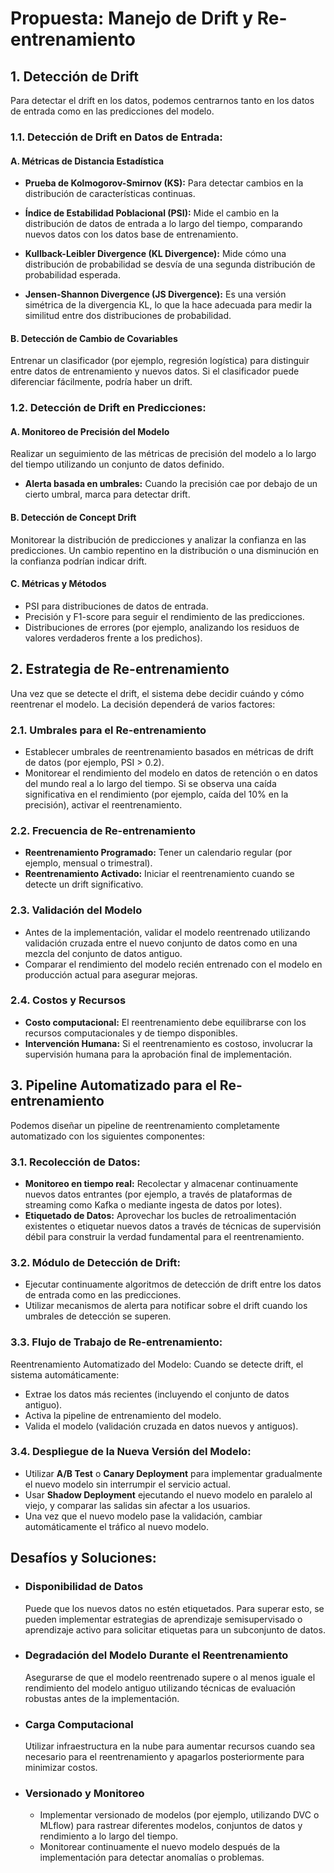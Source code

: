 # Propuesta: Manejo de Drift y Re-entrenamiento

## 1. Detección de Drift

Para detectar el drift en los datos, podemos centrarnos tanto en los datos de entrada como en las predicciones del modelo.

### 1.1. Detección de Drift en Datos de Entrada:

#### A. Métricas de Distancia Estadística

* **Prueba de Kolmogorov-Smirnov (KS):** Para detectar cambios en la distribución de características continuas.

* **Índice de Estabilidad Poblacional (PSI):** Mide el cambio en la distribución de datos de entrada a lo largo del tiempo, comparando nuevos datos con los datos base de entrenamiento.

* **Kullback-Leibler Divergence (KL Divergence):** Mide cómo una distribución de probabilidad se desvía de una segunda distribución de probabilidad esperada.

* **Jensen-Shannon Divergence (JS Divergence):** Es una versión simétrica de la divergencia KL, lo que la hace adecuada para medir la similitud entre dos distribuciones de probabilidad.


#### B. Detección de Cambio de Covariables
Entrenar un clasificador (por ejemplo, regresión logística) para distinguir entre datos de entrenamiento y nuevos datos. Si el clasificador puede diferenciar fácilmente, podría haber un drift.

### 1.2. Detección de Drift en Predicciones:

#### A. Monitoreo de Precisión del Modelo

Realizar un seguimiento de las métricas de precisión del modelo a lo largo del tiempo utilizando un conjunto de datos definido.

* **Alerta basada en umbrales:** Cuando la precisión cae por debajo de un cierto umbral, marca para detectar drift.

#### B. Detección de Concept Drift

Monitorear la distribución de predicciones y analizar la confianza en las predicciones. Un cambio repentino en la distribución o una disminución en la confianza podrían indicar drift.

#### C. Métricas y Métodos

* PSI para distribuciones de datos de entrada.
* Precisión y F1-score para seguir el rendimiento de las predicciones.
* Distribuciones de errores (por ejemplo, analizando los residuos de valores verdaderos frente a los predichos).

## 2. Estrategia de Re-entrenamiento

Una vez que se detecte el drift, el sistema debe decidir cuándo y cómo reentrenar el modelo. La decisión dependerá de varios factores:

### 2.1.  Umbrales para el Re-entrenamiento

* Establecer umbrales de reentrenamiento basados en métricas de drift de datos (por ejemplo, PSI > 0.2).
* Monitorear el rendimiento del modelo en datos de retención o en datos del mundo real a lo largo del tiempo. Si se observa una caída significativa en el rendimiento (por ejemplo, caída del 10% en la precisión), activar el reentrenamiento.

### 2.2. Frecuencia de Re-entrenamiento

* **Reentrenamiento Programado:** Tener un calendario regular (por ejemplo, mensual o trimestral).
* **Reentrenamiento Activado:** Iniciar el reentrenamiento cuando se detecte un drift significativo.

### 2.3. Validación del Modelo

* Antes de la implementación, validar el modelo reentrenado utilizando validación cruzada entre el nuevo conjunto de datos como en una mezcla del conjunto de datos antiguo.
* Comparar el rendimiento del modelo recién entrenado con el modelo en producción actual para asegurar mejoras.

### 2.4. Costos y Recursos

* **Costo computacional:** El reentrenamiento debe equilibrarse con los recursos computacionales y de tiempo disponibles.
* **Intervención Humana:** Si el reentrenamiento es costoso, involucrar la supervisión humana para la aprobación final de implementación.

## 3. Pipeline Automatizado para el Re-entrenamiento

Podemos diseñar un pipeline de reentrenamiento completamente automatizado con los siguientes componentes:

### 3.1. Recolección de Datos:

* **Monitoreo en tiempo real:** Recolectar y almacenar continuamente nuevos datos entrantes (por ejemplo, a través de plataformas de streaming como Kafka o mediante ingesta de datos por lotes).
* **Etiquetado de Datos:** Aprovechar los bucles de retroalimentación existentes o etiquetar nuevos datos a través de técnicas de supervisión débil para construir la verdad fundamental para el reentrenamiento.

### 3.2. Módulo de Detección de Drift:

* Ejecutar continuamente algoritmos de detección de drift entre los datos de entrada como en las predicciones.
* Utilizar mecanismos de alerta para notificar sobre el drift cuando los umbrales de detección se superen.

### 3.3. Flujo de Trabajo de Re-entrenamiento:
Reentrenamiento Automatizado del Modelo: Cuando se detecte drift, el sistema automáticamente:

* Extrae los datos más recientes (incluyendo el conjunto de datos antiguo).
* Activa la pipeline de entrenamiento del modelo.
* Valida el modelo (validación cruzada en datos nuevos y antiguos).

### 3.4. Despliegue de la Nueva Versión del Modelo:
* Utilizar **A/B Test** o **Canary Deployment** para implementar gradualmente el nuevo modelo sin interrumpir el servicio actual.
* Usar **Shadow Deployment** ejecutando el nuevo modelo en paralelo al viejo, y comparar las salidas sin afectar a los usuarios.
* Una vez que el nuevo modelo pase la validación, cambiar automáticamente el tráfico al nuevo modelo.

## Desafíos y Soluciones:

- ### Disponibilidad de Datos
    Puede que los nuevos datos no estén etiquetados. Para superar esto, se pueden implementar estrategias de aprendizaje semisupervisado o aprendizaje activo para solicitar etiquetas para un subconjunto de datos.

- ### Degradación del Modelo Durante el Reentrenamiento
    Asegurarse de que el modelo reentrenado supere o al menos iguale el rendimiento del modelo antiguo utilizando técnicas de evaluación robustas antes de la implementación.

- ### Carga Computacional
    Utilizar infraestructura en la nube para aumentar recursos cuando sea necesario para el reentrenamiento y apagarlos posteriormente para minimizar costos.

- ### Versionado y Monitoreo
    * Implementar versionado de modelos (por ejemplo, utilizando DVC o MLflow) para rastrear diferentes modelos, conjuntos de datos y rendimiento a lo largo del tiempo.
    * Monitorear continuamente el nuevo modelo después de la implementación para detectar anomalías o problemas.
